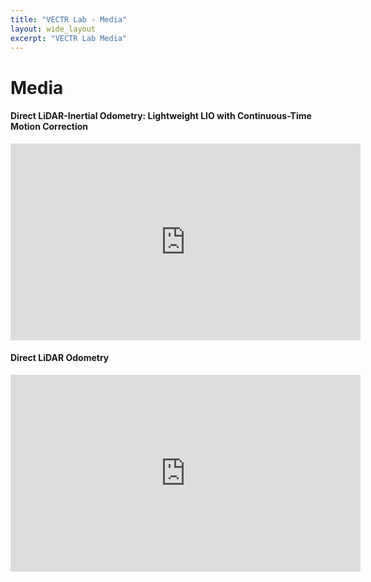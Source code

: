 ```yaml
---
title: "VECTR Lab - Media"
layout: wide_layout
excerpt: "VECTR Lab Media"
---
```


# Media

#### Direct LiDAR-Inertial Odometry: Lightweight LIO with Continuous-Time Motion Correction

<iframe width="560" height="315" src="https://www.youtube.com/embed/4-oXjG8ow10" title="YouTube video player" frameborder="0" allow="accelerometer; autoplay; clipboard-write; encrypted-media; gyroscope; picture-in-picture" allowfullscreen></iframe>

#### Direct LiDAR Odometry

<iframe width="560" height="315" src="https://www.youtube.com/embed/APot6QP_wvg" title="YouTube video player" frameborder="0" allow="accelerometer; autoplay; clipboard-write; encrypted-media; gyroscope; picture-in-picture" allowfullscreen></iframe>
